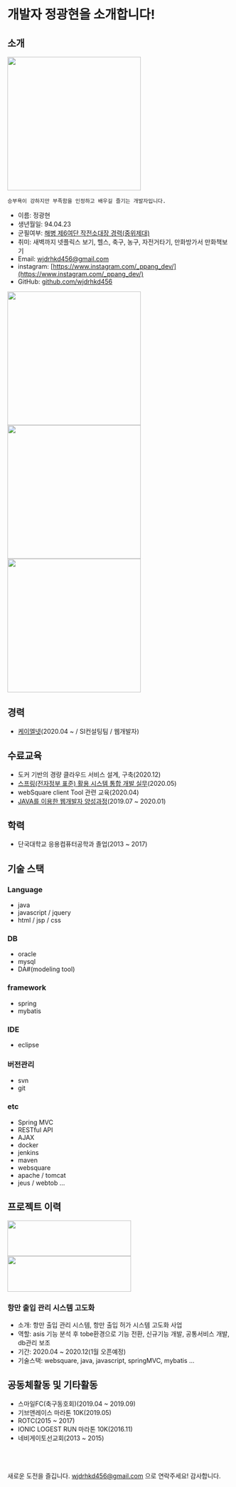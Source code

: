 # 개발자 정광현을 소개합니다!

## 소개
<img src='https://github.com/wjdrhkd456/RESUME/blob/main/IMAGES/mainProfile.jpg' width=300px height=300px/>

```
승부욕이 강하지만 부족함을 인정하고 배우길 즐기는 개발자입니다.
```

- 이름: 정광현
- 생년월일: 94.04.23
- 군필여부: [해병 제6여단 작전소대장 경력(중위제대)](https://github.com/wjdrhkd456/RESUME/tree/main/marine_history)
- 취미: 새벽까지 넷플릭스 보기, 헬스, 축구, 농구, 자전거타기, 만화방가서 만화책보기
- Email: wjdrhkd456@gmail.com
- instagram: [https://www.instagram.com/_ppang_dev/](https://www.instagram.com/_ppang_dev/)
- GitHub: [github.com/wjdrhkd456](https://github.com/wjdrhkd456)

<img src='https://github.com/wjdrhkd456/RESUME/blob/main/IMAGES/soccer.jpg' width=300px height=300px/> <img src='https://github.com/wjdrhkd456/RESUME/blob/main/IMAGES/give_and_race.jpg' width=300px height=300px/> <img src='https://github.com/wjdrhkd456/RESUME/blob/main/IMAGES/marine.jpg' width=300px height=300px/>

## 경력
- [케이엘넷](http://klnet.co.kr)(2020.04 ~ / SI컨설팅팀 / 웹개발자)

## 수료교육
- 도커 기반의 경량 클라우드 서비스 설계, 구축(2020.12)
- [스프링(전자정부 표준) 활용 시스템 통합 개발 실무](https://github.com/wjdrhkd456/SpringDigitalGovermentFramework)(2020.05)
- webSquare client Tool 관련 교육(2020.04)
- [JAVA를 이용한 웹개발자 양성과정](https://github.com/wjdrhkd456/Portfolio/blob/master/README.md)(2019.07 ~ 2020.01)

## 학력
- 단국대학교 응용컴퓨터공학과 졸업(2013 ~ 2017)

## 기술 스택
### Language
- java
- javascript / jquery
- html / jsp / css

### DB
- oracle
- mysql
- DA#(modeling tool)

### framework
- spring
- mybatis

### IDE
- eclipse

### 버전관리
- svn
- git

### etc
- Spring MVC
- RESTful API
- AJAX
- docker
- jenkins
- maven
- websquare
- apache / tomcat
- jeus / webtob ...

## 프로젝트 이력

<img src='https://github.com/wjdrhkd456/RESUME/blob/main/IMAGES/apply.PNG' width='278px' height='80px'/> <img src='https://github.com/wjdrhkd456/RESUME/blob/main/IMAGES/permit.PNG' width='278px' height='80px'/>

### 항만 출입 관리 시스템 고도화
- 소개: 항만 출입 관리 시스템, 항만 출입 허가 시스템 고도화 사업 
- 역할: asis 기능 분석 후 tobe환경으로 기능 전환, 신규기능 개발, 공통서비스 개발, db관리 보조 
- 기간: 2020.04 ~ 2020.12(1월 오픈예정)
- 기술스택: websquare, java, javascript, springMVC, mybatis ...

## 공동체활동 및 기타활동
- 스마일FC(축구동호회)(2019.04 ~ 2019.09)
- 기브앤레이스 마라톤 10K(2019.05)
- ROTC(2015 ~ 2017)
- IONIC LOGEST RUN 마라톤 10K(2016.11)
- 네비게이토선교회(2013 ~ 2015)

<br/><br/><br/>
새로운 도전을 즐깁니다. wjdrhkd456@gmail.com 으로 연락주세요!
감사합니다.
